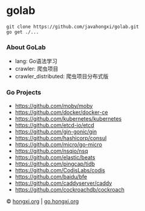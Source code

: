 # golab
```
git clone https://github.com/javahongxi/golab.git
go get ./...
```

### About GoLab
- lang: Go语法学习
- crawler: 爬虫项目
- crawler_distributed: 爬虫项目分布式版

### Go Projects
- https://github.com/moby/moby
- https://github.com/docker/docker-ce
- https://github.com/kubernetes/kubernetes
- https://github.com/etcd-io/etcd
- https://github.com/gin-gonic/gin
- https://github.com/hashicorp/consul
- https://github.com/micro/go-micro
- https://github.com/nsqio/nsq
- https://github.com/elastic/beats
- https://github.com/pingcap/tidb
- https://github.com/CodisLabs/codis
- https://github.com/baidu/bfe
- https://github.com/caddyserver/caddy
- https://github.com/cockroachdb/cockroach

&copy; [hongxi.org](http://hongxi.org) | [go.hongxi.org](http://go.hongxi.org)
